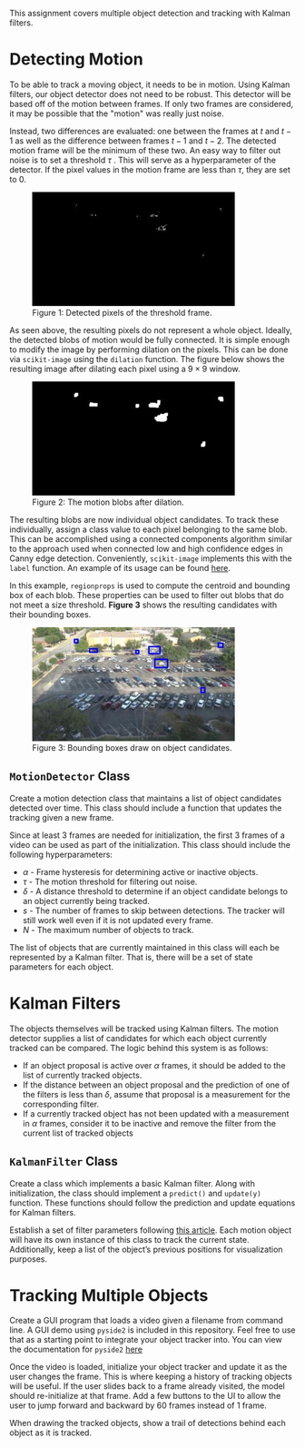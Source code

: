This assignment covers multiple object detection and tracking with Kalman filters.

# Detecting Motion

To be able to track a moving object, it needs to be in motion. Using Kalman filters, our object detector does not need to be robust. This detector will be based off of the motion between frames. If only two frames are considered, it may be possible that the "motion" was really just noise.

Instead, two differences are evaluated: one between the frames at $t$ and $t − 1$ as well as the difference between frames $t − 1$ and $t − 2$. The detected motion frame will be the minimum of these two. An easy way to filter out noise is to set a threshold $\tau$ . This will serve as a hyperparameter of the detector. If the pixel values in the motion frame are less than $\tau$, they are set to 0.

<figure>
  <img src="figures/thresh_frame.jpg" alt="Threshold image"/>
  <figcaption>Figure 1: Detected pixels of the threshold frame.</figcaption>
</figure>

As seen above, the resulting pixels do not represent a whole object. Ideally, the detected blobs of motion would be fully connected. It is simple enough to modify the image by performing dilation on the pixels. This can be done via `scikit-image` using the `dilation` function. The figure below shows the resulting image after dilating each pixel using a $9 \times 9$ window.

<figure>
  <img src="figures/dilated_frame.jpg" alt="Dilated image"/>
  <figcaption>Figure 2: The motion blobs after dilation.</figcaption>
</figure>

The resulting blobs are now individual object candidates. To track these individually, assign a class value to each pixel belonging to the same blob. This can be accomplished using a connected components algorithm similar to the approach used when connected low and high confidence edges in Canny edge detection. Conveniently, `scikit-image` implements this with the `label` function. An example of its usage can be found [here](https://scikit-image.org/docs/dev/auto_examples/segmentation/plot_regionprops.html).

In this example, `regionprops` is used to compute the centroid and bounding box of each blob. These properties can be used to filter out blobs that do not meet a size threshold. **Figure 3** shows the resulting candidates with their bounding boxes.

<figure>
  <img src="figures/bbox_color.jpg" alt="Bounding boxes visualized."/>
  <figcaption>Figure 3: Bounding boxes draw on object candidates.</figcaption>
</figure>

## `MotionDetector` Class

Create a motion detection class that maintains a list of object candidates detected over time. This class should include a function that updates the tracking given a new frame.

Since at least 3 frames are needed for initialization, the first 3 frames of a video can be used as part of the initialization. This class should include the following hyperparameters:
- $\alpha$ - Frame hysteresis for determining active or inactive objects.
- $\tau$ - The motion threshold for filtering out noise.
- $\delta$ - A distance threshold to determine if an object candidate belongs to an object currently being tracked.
- $s$ - The number of frames to skip between detections. The tracker will still work well even if it is not updated every frame.
- $N$ - The maximum number of objects to track.

The list of objects that are currently maintained in this class will each be represented by a Kalman filter. That is, there will be a set of state parameters for each object.

# Kalman Filters

The objects themselves will be tracked using Kalman filters. The motion detector supplies a list of candidates for which each object currently tracked can be compared. The logic behind this system is as follows:
- If an object proposal is active over $\alpha$ frames, it should be added to the list of currently tracked objects.
- If the distance between an object proposal and the prediction of one of the filters is less than $\delta$, assume that proposal is a measurement for the corresponding filter.
- If a currently tracked object has not been updated with a measurement in $\alpha$ frames, consider it to be inactive and remove the filter from the current list of tracked objects

## `KalmanFilter` Class

Create a class which implements a basic Kalman filter. Along with initialization, the class should implement a `predict()` and `update(y)` function. These functions should follow the prediction and update equations for Kalman filters.

Establish a set of filter parameters following [this article](https://dillhoffaj.utasites.cloud/posts/tracking/). Each motion object will have its own instance of this class to track the current state. Additionally, keep a list of the object’s previous positions for visualization purposes.

# Tracking Multiple Objects

Create a GUI program that loads a video given a filename from command line. A GUI demo using `pyside2` is included in this repository. Feel free to use that as a starting point to integrate your object tracker into. You can view the documentation for `pyside2` [here](https://doc.qt.io/qtforpython-5/)

Once the video is loaded, initialize your object tracker and update it as the user changes the frame. This is where keeping a history of tracking objects will be useful. If the user slides back to a frame already visited, the model should re-initialize at that frame. Add a few buttons to the UI to allow the user to jump forward and backward by 60 frames instead of 1 frame.

When drawing the tracked objects, show a trail of detections behind each object as it is tracked.
